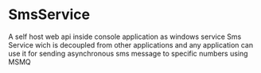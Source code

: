 ﻿# SmsService
 A self host web api inside console application as windows service Sms Service wich is decoupled from other applications and any application can use it for sending asynchronous sms message to specific numbers using MSMQ
 

